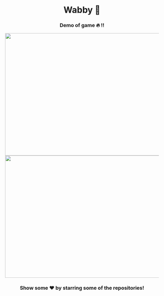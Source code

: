 # <div align="center">Wabby :rocket:</div>
### <div align="center">Demo of game :fire: !!</div>

<div class="row" align="center">
  <img src="./Docs/level1.gif" width="600" height="400" />
  <img src="./Docs/level2.gif" width="600" height="400" />
</div>

### <div align="center"> Show some ❤️ by starring some of the repositories! </div>
